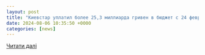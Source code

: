 ```yaml
---
layout: post
title: "Киевстар уплатил более 25,3 миллиарда гривен в бюджет с 24 февраля 2022 года"
date: 2024-08-06 10:35:50 +0000
categories: [news]
---
```


[Читати далі](https://24tv.ua/ru/kievstar-uplatil-bolee-253-milliarda-griven-v-gosudarstvennyj-bjudzhet-24-kanal_n2612025)
